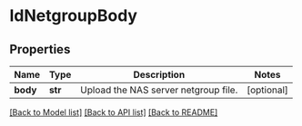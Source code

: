 # IdNetgroupBody

## Properties
Name | Type | Description | Notes
------------ | ------------- | ------------- | -------------
**body** | **str** | Upload the NAS server netgroup file. | [optional] 

[[Back to Model list]](../README.md#documentation-for-models) [[Back to API list]](../README.md#documentation-for-api-endpoints) [[Back to README]](../README.md)

